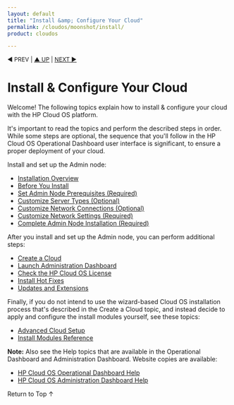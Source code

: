 ```yaml
---
layout: default
title: "Install &amp; Configure Your Cloud"
permalink: /cloudos/moonshot/install/
product: cloudos

---
```


<a name="_top"> </a>

<script> 

function PageRefresh { 
onLoad="window.refresh"
}

PageRefresh();

</script>

<p style="font-size: small;"> &#9664; PREV | <a href="/cloudos/moonshot/">&#9650; UP</a> | <a href="/cloudos/moonshot/install/overview/">NEXT &#9654;</a> </p>

# Install &amp; Configure Your Cloud

Welcome! The following topics explain how to install &amp; configure your cloud with the HP Cloud OS platform. 

It's important to read the topics and perform the described steps in order. While some steps are optional, 
the sequence that you'll follow in the HP Cloud OS Operational Dashboard user interface is significant, to ensure 
a proper deployment of your cloud. 

Install and set up the Admin node:

* [Installation Overview](/cloudos/moonshot/install/overview/)
* [Before You Install](/cloudos/moonshot/install/before-you-install/)
* [Set Admin Node Prerequisites (Required)](/cloudos/moonshot/install/admin-node-prerequisites/)
* [Customize Server Types (Optional)](/cloudos/moonshot/install/customize-server-types/)
* [Customize Network Connections (Optional)](/cloudos/moonshot/install/customize-network-connections/)
* [Customize Network Settings (Required)](/cloudos/moonshot/install/customize-network-settings/)
* [Complete Admin Node Installation (Required)](/cloudos/moonshot/install/complete-admin-node-installation/)

After you install and set up the Admin node, you can perform additional steps:

* [Create a Cloud](/cloudos/moonshot/install/create-cloud/) 
* [Launch Administration Dashboard](/cloudos/moonshot/install/launch-admin-dashboard/)
* [Check the HP Cloud OS License](/cloudos/moonshot/install/license/)
* [Install Hot Fixes](/cloudos/moonshot/install/hot-fixes/)
* [Updates and Extensions](/cloudos/moonshot/install/updates-and-extensions/)

Finally, if you do not intend to use the wizard-based Cloud OS installation process that's described in 
the Create a Cloud topic, and instead decide to apply and configure the install modules yourself, 
see these topics: 

* [Advanced Cloud Setup](/cloudos/moonshot/install/advanced-cloud-setup/)
* [Install Modules Reference](/cloudos/moonshot/install/install-modules-reference/)

**Note:** Also see the Help topics that are available in the Operational Dashboard and Administration Dashboard.  Website copies are available:

* [HP Cloud OS Operational Dashboard Help](/cloudos/moonshot/manage/operational-dashboard/)
* [HP Cloud OS Administration Dashboard Help](/cloudos/moonshot/manage/administration-dashboard/)

<a href="#_top" style="padding:14px 0px 14px 0px; text-decoration: none;"> Return to Top &#8593; </a>

